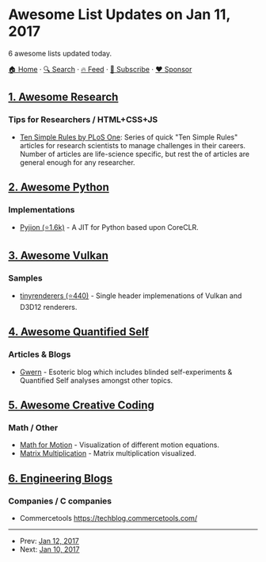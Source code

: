 # Awesome List Updates on Jan 11, 2017

6 awesome lists updated today.

[🏠 Home](/README.md) · [🔍 Search](https://www.trackawesomelist.com/search/) · [🔥 Feed](https://www.trackawesomelist.com/rss.xml) · [📮 Subscribe](https://trackawesomelist.us17.list-manage.com/subscribe?u=d2f0117aa829c83a63ec63c2f&id=36a103854c) · [❤️  Sponsor](https://github.com/sponsors/theowenyoung)



## [1. Awesome Research](/content/emptymalei/awesome-research/README.md)

### Tips for Researchers / HTML+CSS+JS

*   [Ten Simple Rules by PLoS One](http://collections.plos.org/ten-simple-rules): Series of quick "Ten Simple Rules" articles for research scientists to manage challenges in their careers. Number of articles are life-science specific, but rest the of articles are general enough for any researcher.

## [2. Awesome Python](/content/vinta/awesome-python/README.md)

### Implementations

*   [Pyjion (⭐1.6k)](https://github.com/Microsoft/Pyjion) - A JIT for Python based upon CoreCLR.

## [3. Awesome Vulkan](/content/vinjn/awesome-vulkan/README.md)

### Samples

*   [tinyrenderers (⭐440)](https://github.com/chaoticbob/tinyrenderers) - Single header implemenations of Vulkan and D3D12 renderers.

## [4. Awesome Quantified Self](/content/woop/awesome-quantified-self/README.md)

### Articles & Blogs

*   [Gwern](http://www.gwern.net/) - Esoteric blog which includes blinded self-experiments & Quantified Self analyses amongst other topics.

## [5. Awesome Creative Coding](/content/terkelg/awesome-creative-coding/README.md)

### Math / Other

*   [Math for Motion](https://soulwire.co.uk/math-for-motion/) - Visualization of different motion equations.
*   [Matrix Multiplication](http://matrixmultiplication.xyz) - Matrix multiplication visualized.

## [6. Engineering Blogs](/content/kilimchoi/engineering-blogs/README.md)

### Companies / C companies

*   Commercetools <https://techblog.commercetools.com/>

---

- Prev: [Jan 12, 2017](/content/2017/01/12/README.md)
- Next: [Jan 10, 2017](/content/2017/01/10/README.md)